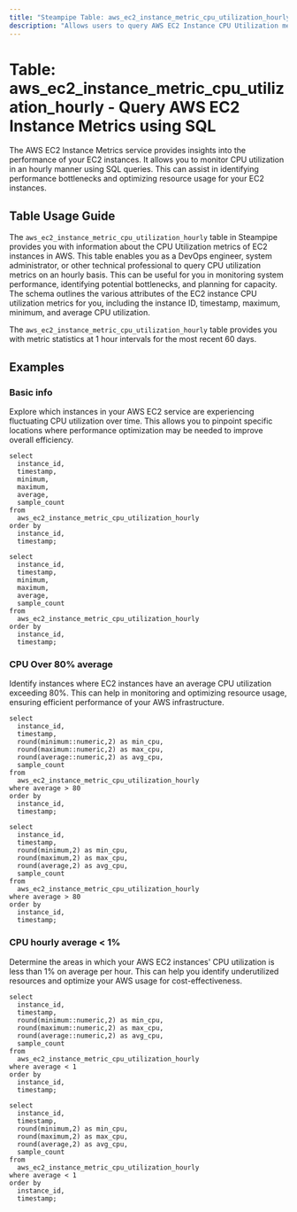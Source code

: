 ```yaml
---
title: "Steampipe Table: aws_ec2_instance_metric_cpu_utilization_hourly - Query AWS EC2 Instance Metrics using SQL"
description: "Allows users to query AWS EC2 Instance CPU Utilization metrics on an hourly basis."
---
```


# Table: aws_ec2_instance_metric_cpu_utilization_hourly - Query AWS EC2 Instance Metrics using SQL

The AWS EC2 Instance Metrics service provides insights into the performance of your EC2 instances. It allows you to monitor CPU utilization in an hourly manner using SQL queries. This can assist in identifying performance bottlenecks and optimizing resource usage for your EC2 instances.

## Table Usage Guide

The `aws_ec2_instance_metric_cpu_utilization_hourly` table in Steampipe provides you with information about the CPU Utilization metrics of EC2 instances in AWS. This table enables you as a DevOps engineer, system administrator, or other technical professional to query CPU utilization metrics on an hourly basis. This can be useful for you in monitoring system performance, identifying potential bottlenecks, and planning for capacity. The schema outlines the various attributes of the EC2 instance CPU utilization metrics for you, including the instance ID, timestamp, maximum, minimum, and average CPU utilization.

The `aws_ec2_instance_metric_cpu_utilization_hourly` table provides you with metric statistics at 1 hour intervals for the most recent 60 days.

## Examples

### Basic info
Explore which instances in your AWS EC2 service are experiencing fluctuating CPU utilization over time. This allows you to pinpoint specific locations where performance optimization may be needed to improve overall efficiency.

```sql+postgres
select
  instance_id,
  timestamp,
  minimum,
  maximum,
  average,
  sample_count
from
  aws_ec2_instance_metric_cpu_utilization_hourly
order by
  instance_id,
  timestamp;
```

```sql+sqlite
select
  instance_id,
  timestamp,
  minimum,
  maximum,
  average,
  sample_count
from
  aws_ec2_instance_metric_cpu_utilization_hourly
order by
  instance_id,
  timestamp;
```

### CPU Over 80% average
Identify instances where EC2 instances have an average CPU utilization exceeding 80%. This can help in monitoring and optimizing resource usage, ensuring efficient performance of your AWS infrastructure.

```sql+postgres
select
  instance_id,
  timestamp,
  round(minimum::numeric,2) as min_cpu,
  round(maximum::numeric,2) as max_cpu,
  round(average::numeric,2) as avg_cpu,
  sample_count
from
  aws_ec2_instance_metric_cpu_utilization_hourly
where average > 80
order by
  instance_id,
  timestamp;
```

```sql+sqlite
select
  instance_id,
  timestamp,
  round(minimum,2) as min_cpu,
  round(maximum,2) as max_cpu,
  round(average,2) as avg_cpu,
  sample_count
from
  aws_ec2_instance_metric_cpu_utilization_hourly
where average > 80
order by
  instance_id,
  timestamp;
```

### CPU hourly average < 1%
Determine the areas in which your AWS EC2 instances' CPU utilization is less than 1% on average per hour. This can help you identify underutilized resources and optimize your AWS usage for cost-effectiveness.

```sql+postgres
select
  instance_id,
  timestamp,
  round(minimum::numeric,2) as min_cpu,
  round(maximum::numeric,2) as max_cpu,
  round(average::numeric,2) as avg_cpu,
  sample_count
from
  aws_ec2_instance_metric_cpu_utilization_hourly
where average < 1
order by
  instance_id,
  timestamp;
```

```sql+sqlite
select
  instance_id,
  timestamp,
  round(minimum,2) as min_cpu,
  round(maximum,2) as max_cpu,
  round(average,2) as avg_cpu,
  sample_count
from
  aws_ec2_instance_metric_cpu_utilization_hourly
where average < 1
order by
  instance_id,
  timestamp;
```